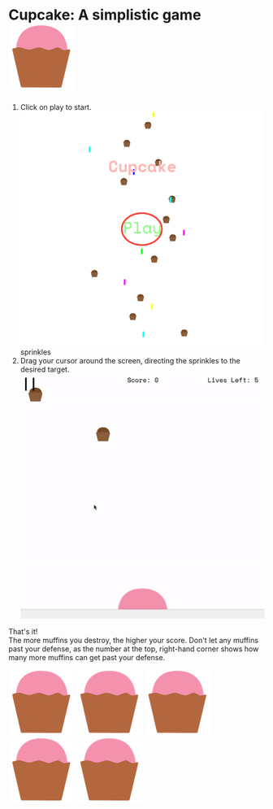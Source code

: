 # Cupcake: A simplistic game ![cupcake](cupcake2.png)

1. Click on play to start.  
![step1](step1.png)
sprinkles
2. Drag your cursor around the screen, directing the sprinkles to the desired target.  
![step2gif](step2.gif)

That's it!  
The more muffins you destroy, the higher your score. Don't let any muffins past your defense, as the number at the top, right-hand corner shows how many more muffins can get past your defense.  

![cupcake](cupcake2.png) ![cupcake](cupcake2.png) ![cupcake](cupcake2.png) ![cupcake](cupcake2.png) ![cupcake](cupcake2.png)

